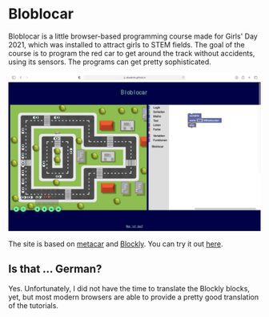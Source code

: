 # Bloblocar
Bloblocar is a little browser-based programming course made for Girls' Day 2021, which was installed to attract girls to STEM fields. The goal of the course is to program the red car to get around the track without accidents, using its sensors. The programs can get pretty sophisticated.

![Screenshot of Bloblocar](screenshot.png)

The site is based on [metacar](github.com/thibo73800/metacar) and [Blockly](https://developers.google.com/blockly). You can try it out [here](https://ebuehrle.github.io/bloblocar).

## Is that ... German?
Yes. Unfortunately, I did not have the time to translate the Blockly blocks, yet, but most modern browsers are able to provide a pretty good translation of the tutorials.
